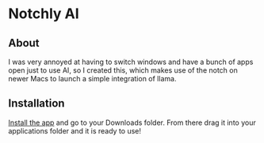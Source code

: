 # Notchly AI

## About
I was very annoyed at having to switch windows and have a bunch of apps open just to use AI, so I created this, which makes use of the notch on newer Macs to launch a simple integration of llama.

## Installation
[Install the app](https://github.com/nanoticity/Notchly-AI/releases/tag/v2) and go to your Downloads folder. From there drag it into your applications folder and it is ready to use!